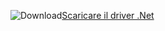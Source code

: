 ![Download](../ssdt/media/download.png)[Scaricare il driver .Net](https://msdn.microsoft.com/vstudio/aa496123.aspx)